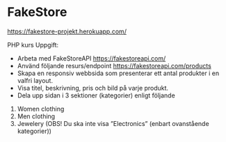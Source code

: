 # FakeStore
https://fakestore-projekt.herokuapp.com/

PHP kurs
Uppgift:
- Arbeta med FakeStoreAPI https://fakestoreapi.com/
- Använd följande resurs/endpoint https://fakestoreapi.com/products
- Skapa en responsiv webbsida som presenterar ett antal produkter i en valfri layout.
- Visa titel, beskrivning, pris och bild på varje produkt.
- Dela upp sidan i 3 sektioner (kategorier) enligt följande 
1. Women clothing
2. Men clothing
3. Jewelery  (OBS! Du ska inte visa ”Electronics” (enbart ovanstående kategorier))
